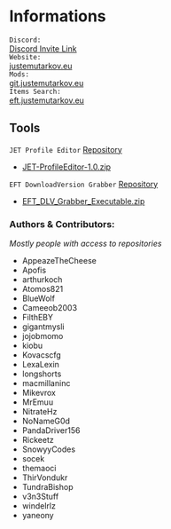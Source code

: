 # Informations

`Discord:`  
[Discord Invite Link](https://discord.gg/Gbn5bTV)  
`Website:`  
[justemutarkov.eu](https://justemutarkov.eu)  
`Mods:`  
[git.justemutarkov.eu](https://git.justemutarkov.eu)  
`Items Search:`  
[eft.justemutarkov.eu](https://eft.justemutarkov.eu)  
  
## Tools
  
`JET Profile Editor` [Repository](https://github.com/JustEmuTarkov/JET-ProfileEditor)
- [JET-ProfileEditor-1.0.zip](https://github.com/JustEmuTarkov/JET-ProfileEditor/releases/download/1.0/JET-ProfileEditor-1.0.zip)
  
`EFT DownloadVersion Grabber` [Repository](https://github.com/themaoci/EFT_DLV_Grabber)
- [EFT_DLV_Grabber_Executable.zip](https://github.com/themaoci/EFT_DLV_Grabber/releases/download/1.0/EFT_DLV_Grabber_Executable.zip)
  

### Authors & Contributors:
_Mostly people with access to repositories_
- AppeazeTheCheese 
- Apofis
- arthurkoch 
- Atomos821
- BlueWolf 
- Cameeob2003
- FilthEBY 
- gigantmysli 
- jojobmomo 
- kiobu
- Kovacscfg 
- LexaLexin 
- longshorts
- macmillaninc
- Mikevrox 
- MrEmuu
- NitrateHz
- NoNameG0d
- PandaDriver156
- Rickeetz
- SnowyyCodes 
- socek
- themaoci
- ThirVondukr
- TundraBishop 
- v3n3Stuff 
- windelrlz
- yaneony



